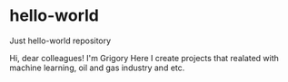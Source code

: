 # hello-world
Just hello-world repository

Hi, dear colleagues!
I'm Grigory
Here I create projects that realated with machine learning, oil and gas industry and etc.
